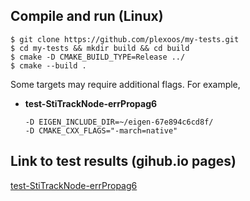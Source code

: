 Compile and run (Linux)
-----------------------

    $ git clone https://github.com/plexoos/my-tests.git
    $ cd my-tests && mkdir build && cd build
    $ cmake -D CMAKE_BUILD_TYPE=Release ../
    $ cmake --build .

Some targets may require additional flags. For example,

* **test-StiTrackNode-errPropag6**

      -D EIGEN_INCLUDE_DIR=~/eigen-67e894c6cd8f/
      -D CMAKE_CXX_FLAGS="-march=native"


Link to test results (gihub.io pages)
-------------------------------------

[test-StiTrackNode-errPropag6](https://plexoos.github.io/my-tests/test-StiTrackNode-errPropag6/)
